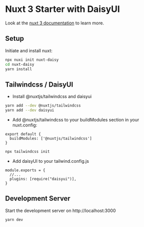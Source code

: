 # Nuxt 3 Starter with DaisyUI

Look at the [nuxt 3 documentation](https://v3.nuxtjs.org) to learn more.

## Setup

Initiate and install nuxt:

```bash
npx nuxi init nuxt-daisy
cd nuxt-daisy
yarn install
```

## Tailwindcss / DaisyUI

- Install @nuxtjs/tailwindcss and daisyui

```bash
yarn add --dev @nuxtjs/tailwindcss
yarn add --dev daisyui
```

- Add @nuxtjs/tailwindcss to your buildModules section in your nuxt.config:

```
export default {
  buildModules: ['@nuxtjs/tailwindcss']
}
```

```bash
npx tailwindcss init
```
- Add daisyUI to your tailwind.config.js

```
module.exports = {
  //...
  plugins: [require("daisyui")],
}
```

## Development Server

Start the development server on http://localhost:3000

```bash
yarn dev
```
